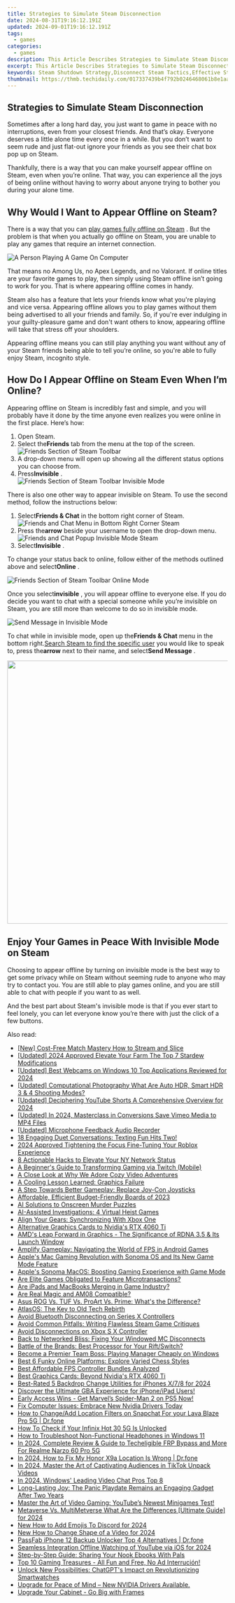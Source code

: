 ```yaml
---
title: Strategies to Simulate Steam Disconnection
date: 2024-08-31T19:16:12.191Z
updated: 2024-09-01T19:16:12.191Z
tags:
  - games
categories:
  - games
description: This Article Describes Strategies to Simulate Steam Disconnection
excerpt: This Article Describes Strategies to Simulate Steam Disconnection
keywords: Steam Shutdown Strategy,Disconnect Steam Tactics,Effective Steam Cuts,Managing Steam Outage,Simulating Steam Loss,Prevent Steam Breakdown,Steam Interruption Methods
thumbnail: https://thmb.techidaily.com/017337439b4f792b0246468061b8e1aa8f8f36d01cdf2619fb3c06685fc0972f.jpg
---
```


## Strategies to Simulate Steam Disconnection

 Sometimes after a long hard day, you just want to game in peace with no interruptions, even from your closest friends. And that’s okay. Everyone deserves a little alone time every once in a while. But you don’t want to seem rude and just flat-out ignore your friends as you see their chat box pop up on Steam.

 Thankfully, there is a way that you can make yourself appear offline on Steam, even when you’re online. That way, you can experience all the joys of being online without having to worry about anyone trying to bother you during your alone time.

## Why Would I Want to Appear Offline on Steam?

 There is a way that you can [play games fully offline on Steam](https://www.makeuseof.com/how-to-use-steam-offline-mode) . But the problem is that when you actually go offline on Steam, you are unable to play any games that require an internet connection.

![A Person Playing A Game On Computer](https://thmb.techidaily.com/13632811731c559bc127701456401507af159186a9de22e1aa59a5e7f9127b24.jpg)

 That means no Among Us, no Apex Legends, and no Valorant. If online titles are your favorite games to play, then simply using Steam offline isn’t going to work for you. That is where appearing offline comes in handy.

 Steam also has a feature that lets your friends know what you're playing and vice versa. Appearing offline allows you to play games without them being advertised to all your friends and family. So, if you're ever indulging in your guilty-pleasure game and don't want others to know, appearing offline will take that stress off your shoulders.

 Appearing offline means you can still play anything you want without any of your Steam friends being able to tell you’re online, so you're able to fully enjoy Steam, incognito style.

## How Do I Appear Offline on Steam Even When I’m Online?

 Appearing offline on Steam is incredibly fast and simple, and you will probably have it done by the time anyone even realizes you were online in the first place. Here’s how:

1. Open Steam.
2. Select the**Friends** tab from the menu at the top of the screen.  
![Friends Section of Steam Toolbar](https://static1.makeuseofimages.com/wordpress/wp-content/uploads/2023/09/friends-section-of-steam-toolbar.jpeg)
3. A drop-down menu will open up showing all the different status options you can choose from.
4. Press**Invisible** .  
![Friends Section of Steam Toolbar Invisible Mode](https://static1.makeuseofimages.com/wordpress/wp-content/uploads/2023/09/friends-section-of-steam-toolbar-invisible-mode.jpeg)

 There is also one other way to appear invisible on Steam. To use the second method, follow the instructions below:

1. Select**Friends & Chat** in the bottom right corner of Steam.  
![Friends and Chat Menu in Bottom Right Corner Steam](https://static1.makeuseofimages.com/wordpress/wp-content/uploads/2023/09/friends-and-chat-menu-in-bottom-right-corner-steam.jpeg)
2. Press the**arrow** beside your username to open the drop-down menu.  
![Friends and Chat Popup Invisible Mode Steam](https://static1.makeuseofimages.com/wordpress/wp-content/uploads/2023/09/friends-and-chat-popup-invisible-mode-steam.jpeg)
3. Select**Invisible** .

 To change your status back to online, follow either of the methods outlined above and select**Online** .

![Friends Section of Steam Toolbar Online Mode](https://static1.makeuseofimages.com/wordpress/wp-content/uploads/2023/09/friends-section-of-steam-toolbar-onlinemode.jpeg)

 Once you select**invisible** , you will appear offline to everyone else. If you do decide you want to chat with a special someone while you’re invisible on Steam, you are still more than welcome to do so in invisible mode.

![Send Message in Invisible Mode](https://static1.makeuseofimages.com/wordpress/wp-content/uploads/2023/09/send-message-in-invisible-mode.jpeg)

 To chat while in invisible mode, open up the**Friends & Chat** menu in the bottom right.[Search Steam to find the specific user](https://www.makeuseof.com/how-to-search-steam-users/) you would like to speak to, press the**arrow** next to their name, and select**Send Message** .

<!-- affiliate ads begin -->
<a href="https://appsumo.8odi.net/c/5597632/2087389/7443" target="_top" id="2087389"><img src="//a.impactradius-go.com/display-ad/7443-2087389" border="0" alt="" width="1200" height="600"/></a><img height="0" width="0" src="https://appsumo.8odi.net/i/5597632/2087389/7443" style="position:absolute;visibility:hidden;" border="0" />
<!-- affiliate ads end -->
## Enjoy Your Games in Peace With Invisible Mode on Steam

 Choosing to appear offline by turning on invisible mode is the best way to get some privacy while on Steam without seeming rude to anyone who may try to contact you. You are still able to play games online, and you are still able to chat with people if you want to as well.

 And the best part about Steam's invisible mode is that if you ever start to feel lonely, you can let everyone know you’re there with just the click of a few buttons.


<ins class="adsbygoogle"
     style="display:block"
     data-ad-format="autorelaxed"
     data-ad-client="ca-pub-7571918770474297"
     data-ad-slot="1223367746"></ins>



<ins class="adsbygoogle"
     style="display:block"
     data-ad-client="ca-pub-7571918770474297"
     data-ad-slot="8358498916"
     data-ad-format="auto"
     data-full-width-responsive="true"></ins>





<span class="atpl-alsoreadstyle">Also read:</span>
<div><ul>
<li><a href="https://fox-glue.techidaily.com/new-cost-free-match-mastery-how-to-stream-and-slice/"><u>[New] Cost-Free Match Mastery  How to Stream and Slice</u></a></li>
<li><a href="https://screen-video-capture.techidaily.com/updated-2024-approved-elevate-your-farm-the-top-7-stardew-modifications/"><u>[Updated] 2024 Approved  Elevate Your Farm  The Top 7 Stardew Modifications</u></a></li>
<li><a href="https://visual-screen-recording.techidaily.com/updated-best-webcams-on-windows-10-top-applications-reviewed-for-2024/"><u>[Updated] Best Webcams on Windows  10 Top Applications Reviewed for 2024</u></a></li>
<li><a href="https://extra-hints.techidaily.com/updated-computational-photography-what-are-auto-hdr-smart-hdr-3-and-4-shooting-modes/"><u>[Updated] Computational Photography  What Are Auto HDR, Smart HDR 3 & 4 Shooting Modes?</u></a></li>
<li><a href="https://facebook-record-videos.techidaily.com/updated-deciphering-youtube-shorts-a-comprehensive-overview-for-2024/"><u>[Updated] Deciphering YouTube Shorts  A Comprehensive Overview for 2024</u></a></li>
<li><a href="https://vimeo-videos.techidaily.com/updated-in-2024-masterclass-in-conversions-save-vimeo-media-to-mp4-files/"><u>[Updated] In 2024, Masterclass in Conversions  Save Vimeo Media to MP4 Files</u></a></li>
<li><a href="https://digital-screen-recording.techidaily.com/updated-microphone-feedback-audio-recorder/"><u>[Updated] Microphone Feedback  Audio Recorder</u></a></li>
<li><a href="https://games-able.techidaily.com/18-engaging-duet-conversations-texting-fun-hits-two/"><u>18 Engaging Duet Conversations: Texting Fun Hits Two!</u></a></li>
<li><a href="https://some-guidance.techidaily.com/2024-approved-tightening-the-focus-fine-tuning-your-roblox-experience/"><u>2024 Approved  Tightening the Focus  Fine-Tuning Your Roblox Experience</u></a></li>
<li><a href="https://games-able.techidaily.com/8-actionable-hacks-to-elevate-your-ny-network-status/"><u>8 Actionable Hacks to Elevate Your NY Network Status</u></a></li>
<li><a href="https://games-able.techidaily.com/a-beginners-guide-to-transforming-gaming-via-twitch-mobile/"><u>A Beginner's Guide to Transforming Gaming via Twitch (Mobile)</u></a></li>
<li><a href="https://games-able.techidaily.com/a-close-look-at-why-we-adore-cozy-video-adventures/"><u>A Close Look at Why We Adore Cozy Video Adventures</u></a></li>
<li><a href="https://games-able.techidaily.com/a-cooling-lesson-learned-graphics-failure/"><u>A Cooling Lesson Learned: Graphics Failure</u></a></li>
<li><a href="https://games-able.techidaily.com/a-step-towards-better-gameplay-replace-joy-con-joysticks/"><u>A Step Towards Better Gameplay: Replace Joy-Con Joysticks</u></a></li>
<li><a href="https://games-able.techidaily.com/affordable-efficient-budget-friendly-boards-of-2023/"><u>Affordable, Efficient Budget-Friendly Boards of 2023</u></a></li>
<li><a href="https://games-able.techidaily.com/ai-solutions-to-onscreen-murder-puzzles/"><u>AI Solutions to Onscreen Murder Puzzles</u></a></li>
<li><a href="https://games-able.techidaily.com/ai-assisted-investigations-4-virtual-heist-games/"><u>AI-Assisted Investigations: 4 Virtual Heist Games</u></a></li>
<li><a href="https://games-able.techidaily.com/align-your-gears-synchronizing-with-xbox-one/"><u>Align Your Gears: Synchronizing With Xbox One</u></a></li>
<li><a href="https://games-able.techidaily.com/alternative-graphics-cards-to-nvidias-rtx-4060-ti/"><u>Alternative Graphics Cards to Nvidia's RTX 4060 Ti</u></a></li>
<li><a href="https://games-able.techidaily.com/amds-leap-forward-in-graphics-the-significance-of-rdna-35-and-its-launch-window/"><u>AMD's Leap Forward in Graphics - The Significance of RDNA 3.5 & Its Launch Window</u></a></li>
<li><a href="https://games-able.techidaily.com/amplify-gameplay-navigating-the-world-of-fps-in-android-games/"><u>Amplify Gameplay: Navigating the World of FPS in Android Games</u></a></li>
<li><a href="https://games-able.techidaily.com/apples-mac-gaming-revolution-with-sonoma-os-and-its-new-game-mode-feature/"><u>Apple's Mac Gaming Revolution with Sonoma OS and Its New Game Mode Feature</u></a></li>
<li><a href="https://games-able.techidaily.com/apples-sonoma-macos-boosting-gaming-experience-with-game-mode/"><u>Apple's Sonoma MacOS: Boosting Gaming Experience with Game Mode</u></a></li>
<li><a href="https://games-able.techidaily.com/are-elite-games-obligated-to-feature-microtransactions/"><u>Are Elite Games Obligated to Feature Microtransactions?</u></a></li>
<li><a href="https://games-able.techidaily.com/are-ipads-and-macbooks-merging-in-game-industry/"><u>Are iPads and MacBooks Merging in Game Industry?</u></a></li>
<li><a href="https://games-able.techidaily.com/are-real-magic-and-am08-compatible/"><u>Are Real Magic and AM08 Compatible?</u></a></li>
<li><a href="https://games-able.techidaily.com/asus-rog-vs-tuf-vs-proart-vs-prime-whats-the-difference/"><u>Asus ROG Vs. TUF Vs. ProArt Vs. Prime: What's the Difference?</u></a></li>
<li><a href="https://games-able.techidaily.com/atlasos-the-key-to-old-tech-rebirth/"><u>AtlasOS: The Key to Old Tech Rebirth</u></a></li>
<li><a href="https://games-able.techidaily.com/avoid-bluetooth-disconnecting-on-series-x-controllers/"><u>Avoid Bluetooth Disconnecting on Series X Controllers</u></a></li>
<li><a href="https://games-able.techidaily.com/avoid-common-pitfalls-writing-flawless-steam-game-critiques/"><u>Avoid Common Pitfalls: Writing Flawless Steam Game Critiques</u></a></li>
<li><a href="https://games-able.techidaily.com/avoid-disconnections-on-xbox-s-x-controller/"><u>Avoid Disconnections on Xbox S X Controller</u></a></li>
<li><a href="https://games-able.techidaily.com/back-to-networked-bliss-fixing-your-windowed-mc-disconnects/"><u>Back to Networked Bliss: Fixing Your Windowed MC Disconnects</u></a></li>
<li><a href="https://games-able.techidaily.com/battle-of-the-brands-best-processor-for-your-riftswitch/"><u>Battle of the Brands: Best Processor for Your Rift/Switch?</u></a></li>
<li><a href="https://games-able.techidaily.com/become-a-premier-team-boss-playing-manager-cheaply-on-windows/"><u>Become a Premier Team Boss: Playing Manager Cheaply on Windows</u></a></li>
<li><a href="https://games-able.techidaily.com/best-6-funky-online-platforms-explore-varied-chess-styles/"><u>Best 6 Funky Online Platforms: Explore Varied Chess Styles</u></a></li>
<li><a href="https://games-able.techidaily.com/best-affordable-fps-controller-bundles-analyzed/"><u>Best Affordable FPS Controller Bundles Analyzed</u></a></li>
<li><a href="https://games-able.techidaily.com/best-graphics-cards-beyond-nvidias-rtx-4060-ti/"><u>Best Graphics Cards: Beyond Nvidia's RTX 4060 Ti</u></a></li>
<li><a href="https://fox-direct.techidaily.com/best-rated-5-backdrop-change-utilities-for-iphones-x78-for-2024/"><u>Best-Rated 5 Backdrop Change Utilities for iPhones X/7/8 for 2024</u></a></li>
<li><a href="https://games-able.techidaily.com/1719172637216-discover-the-ultimate-gba-experience-for-iphoneipad-users/"><u>Discover the Ultimate GBA Experience for iPhone/iPad Users!</u></a></li>
<li><a href="https://games-able.techidaily.com/1719160543511-early-access-wins-get-marvels-spider-man-2-on-ps5-now/"><u>Early Access Wins - Get Marvel’s Spider-Man 2 on PS5 Now!</u></a></li>
<li><a href="https://games-able.techidaily.com/1719166414935-fix-computer-issues-embrace-new-nvidia-drivers-today/"><u>Fix Computer Issues: Embrace New Nvidia Drivers Today</u></a></li>
<li><a href="https://location-social.techidaily.com/how-to-changeadd-location-filters-on-snapchat-for-your-lava-blaze-pro-5g-drfone-by-drfone-virtual-android/"><u>How to Change/Add Location Filters on Snapchat For your Lava Blaze Pro 5G | Dr.fone</u></a></li>
<li><a href="https://sim-unlock.techidaily.com/how-to-check-if-your-infinix-hot-30-5g-is-unlocked-by-drfone-android/"><u>How To Check if Your Infinix Hot 30 5G Is Unlocked</u></a></li>
<li><a href="https://sound-issues.techidaily.com/how-to-troubleshoot-non-functional-headphones-in-windows-11/"><u>How to Troubleshoot Non-Functional Headphones in Windows 11</u></a></li>
<li><a href="https://easy-unlock-android.techidaily.com/in-2024-complete-review-and-guide-to-techeligible-frp-bypass-and-more-for-realme-narzo-60-pro-5g-by-drfone-android/"><u>In 2024, Complete Review & Guide to Techeligible FRP Bypass and More For Realme Narzo 60 Pro 5G</u></a></li>
<li><a href="https://review-topics.techidaily.com/in-2024-how-to-fix-my-honor-x9a-location-is-wrong-drfone-by-drfone-virtual-android/"><u>In 2024, How to Fix My Honor X9a Location Is Wrong | Dr.fone</u></a></li>
<li><a href="https://extra-guidance.techidaily.com/in-2024-master-the-art-of-captivating-audiences-in-tiktok-unpack-videos/"><u>In 2024, Master the Art of Captivating Audiences in TikTok Unpack Videos</u></a></li>
<li><a href="https://desktop-recording.techidaily.com/in-2024-windows-leading-video-chat-pros-top-8/"><u>In 2024, Windows' Leading Video Chat Pros  Top 8</u></a></li>
<li><a href="https://buynow-info.techidaily.com/long-lasting-joy-the-panic-playdate-remains-an-engaging-gadget-after-two-years/"><u>Long-Lasting Joy: The Panic Playdate Remains an Engaging Gadget After Two Years</u></a></li>
<li><a href="https://games-able.techidaily.com/1719168043074-master-the-art-of-video-gaming-youtubes-newest-minigames-test/"><u>Master the Art of Video Gaming: YouTube’s Newest Minigames Test!</u></a></li>
<li><a href="https://extra-guidance.techidaily.com/metaverse-vs-multimetverse-what-are-the-differences-ultimate-guide-for-2024/"><u>Metaverse Vs. MultiMetverse  What Are the Differences [Ultimate Guide] for 2024</u></a></li>
<li><a href="https://meme-emoji.techidaily.com/new-how-to-add-emojis-to-discord-for-2024/"><u>New How to Add Emojis To Discord for 2024</u></a></li>
<li><a href="https://smart-video-editing.techidaily.com/new-how-to-change-shape-of-a-video-for-2024/"><u>New How to Change Shape of a Video for 2024</u></a></li>
<li><a href="https://iphone-unlock.techidaily.com/passfab-iphone-12-backup-unlocker-top-4-alternatives-drfone-by-drfone-ios/"><u>PassFab iPhone 12 Backup Unlocker Top 4 Alternatives | Dr.fone</u></a></li>
<li><a href="https://facebook-video-footage.techidaily.com/seamless-integration-offline-watching-of-youtube-via-ios-for-2024/"><u>Seamless Integration  Offline Watching of YouTube via iOS for 2024</u></a></li>
<li><a href="https://technical-tips.techidaily.com/step-by-step-guide-sharing-your-nook-ebooks-with-pals/"><u>Step-by-Step Guide: Sharing Your Nook Ebooks With Pals</u></a></li>
<li><a href="https://games-able.techidaily.com/1719158614733-top-10-gaming-treasures-all-fun-and-free-no-ad-interrucion/"><u>Top 10 Gaming Treasures - All Fun and Free, No Ad Interrución!</u></a></li>
<li><a href="https://tech-haven.techidaily.com/unlock-new-possibilities-chatgpts-impact-on-revolutionizing-smartwatches/"><u>Unlock New Possibilities: ChatGPT's Impact on Revolutionizing Smartwatches</u></a></li>
<li><a href="https://games-able.techidaily.com/1719162665089-upgrade-for-peace-of-mind-new-nvidia-drivers-available/"><u>Upgrade for Peace of Mind – New NVIDIA Drivers Available.</u></a></li>
<li><a href="https://games-able.techidaily.com/1719173255951-upgrade-your-cabinet-go-big-with-frames/"><u>Upgrade Your Cabinet - Go Big with Frames</u></a></li>
</ul></div>
